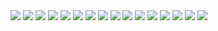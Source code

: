 <img src="ftp://xpy.calfhost.com/httpdocs/Images/%A8t%B2%CE%A4%C0%AAR%BBP%B3%5D%ADp(201410211148)-page-001.jpg">
<img src="ftp://xpy.calfhost.com/httpdocs/Images/%A8t%B2%CE%A4%C0%AAR%BBP%B3%5D%ADp(201410211148)-page-002.jpg">
<img src="ftp://xpy.calfhost.com/httpdocs/Images/%A8t%B2%CE%A4%C0%AAR%BBP%B3%5D%ADp(201410211148)-page-003.jpg">
<img src="ftp://xpy.calfhost.com/httpdocs/Images/%A8t%B2%CE%A4%C0%AAR%BBP%B3%5D%ADp(201410211148)-page-004.jpg">
<img src="ftp://xpy.calfhost.com/httpdocs/Images/%A8t%B2%CE%A4%C0%AAR%BBP%B3%5D%ADp(201410211148)-page-005.jpg">
<img src="ftp://xpy.calfhost.com/httpdocs/Images/%A8t%B2%CE%A4%C0%AAR%BBP%B3%5D%ADp(201410211148)-page-006.jpg">
<img src="ftp://xpy.calfhost.com/httpdocs/Images/%A8t%B2%CE%A4%C0%AAR%BBP%B3%5D%ADp(201410211148)-page-007.jpg">
<img src="ftp://xpy.calfhost.com/httpdocs/Images/%A8t%B2%CE%A4%C0%AAR%BBP%B3%5D%ADp(201410211148)-page-008.jpg">
<img src="ftp://xpy.calfhost.com/httpdocs/Images/%A8t%B2%CE%A4%C0%AAR%BBP%B3%5D%ADp(201410211148)-page-009.jpg">
<img src="ftp://xpy.calfhost.com/httpdocs/Images/%A8t%B2%CE%A4%C0%AAR%BBP%B3%5D%ADp(201410211148)-page-010.jpg">
<img src="ftp://xpy.calfhost.com/httpdocs/Images/%A8t%B2%CE%A4%C0%AAR%BBP%B3%5D%ADp(201410211148)-page-011.jpg">
<img src="ftp://xpy.calfhost.com/httpdocs/Images/%A8t%B2%CE%A4%C0%AAR%BBP%B3%5D%ADp(201410211148)-page-012.jpg">
<img src="ftp://xpy.calfhost.com/httpdocs/Images/%A8t%B2%CE%A4%C0%AAR%BBP%B3%5D%ADp(201410211148)-page-013.jpg">
<img src="ftp://xpy.calfhost.com/httpdocs/Images/%A8t%B2%CE%A4%C0%AAR%BBP%B3%5D%ADp(201410211148)-page-014.jpg">
<img src="ftp://xpy.calfhost.com/httpdocs/Images/%A8t%B2%CE%A4%C0%AAR%BBP%B3%5D%ADp(201410211148)-page-015.jpg">
<img src="ftp://xpy.calfhost.com/httpdocs/Images/%A8t%B2%CE%A4%C0%AAR%BBP%B3%5D%ADp(201410211148)-page-016.jpg">
